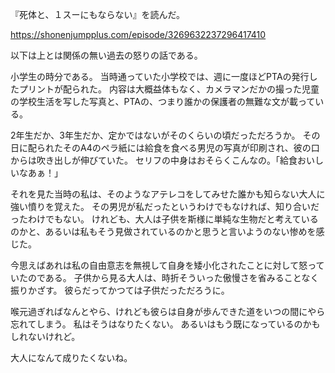 『死体と、１スーにもならない』を読んだ。

https://shonenjumpplus.com/episode/3269632237296417410

以下は上とは関係の無い過去の怒りの話である。

小学生の時分である。
当時通っていた小学校では、週に一度ほどPTAの発行したプリントが配られた。
内容は大概益体もなく、カメラマンだかの撮った児童の学校生活を写した写真と、PTAの、つまり誰かの保護者の無難な文が載っている。

2年生だか、3年生だか、定かではないがそのくらいの頃だっただろうか。
その日に配られたそのA4のペラ紙には給食を食べる男児の写真が印刷され、彼の口からは吹き出しが伸びていた。
セリフの中身はおそらくこんなの。「給食おいしいなあぁ！」

それを見た当時の私は、そのようなアテレコをしてみせた誰かも知らない大人に強い憤りを覚えた。
その男児が私だったというわけでもなければ、知り合いだったわけでもない。
けれども、大人は子供を斯様に単純な生物だと考えているのかと、あるいは私もそう見做されているのかと思うと言いようのない惨めを感じた。

今思えばあれは私の自由意志を無視して自身を矮小化されたことに対して怒っていたのである。
子供から見る大人は、時折そういった傲慢さを省みることなく振りかざす。
彼らだってかつては子供だっただろうに。

喉元過ぎればなんとやら、けれども彼らは自身が歩んできた道をいつの間にやら忘れてしまう。
私はそうはなりたくない。
あるいはもう既になっているのかもしれないけれど。

大人になんて成りたくないね。
